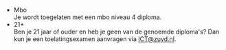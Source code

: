 * Mbo  
Je wordt toegelaten met een mbo niveau 4 diploma.  
* 21+  
Ben je 21 jaar of ouder en heb je geen van de genoemde diploma's? Dan kun je
een toelatingsexamen aanvragen via ICT@zuyd.nl.